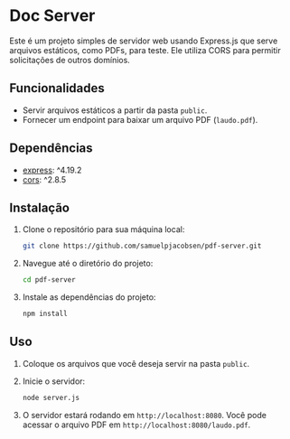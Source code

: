 # Doc Server

Este é um projeto simples de servidor web usando Express.js que serve arquivos estáticos, como PDFs, para teste. Ele utiliza CORS para permitir solicitações de outros domínios.

## Funcionalidades

- Servir arquivos estáticos a partir da pasta `public`.
- Fornecer um endpoint para baixar um arquivo PDF (`laudo.pdf`).

## Dependências

- [express](https://www.npmjs.com/package/express): ^4.19.2
- [cors](https://www.npmjs.com/package/cors): ^2.8.5

## Instalação

1. Clone o repositório para sua máquina local:
    ```sh
    git clone https://github.com/samuelpjacobsen/pdf-server.git
    ```

2. Navegue até o diretório do projeto:
    ```sh
    cd pdf-server
    ```

3. Instale as dependências do projeto:
    ```sh
    npm install
    ```

## Uso

1. Coloque os arquivos que você deseja servir na pasta `public`.

2. Inicie o servidor:
    ```sh
    node server.js
    ```

3. O servidor estará rodando em `http://localhost:8080`. Você pode acessar o arquivo PDF em `http://localhost:8080/laudo.pdf`.



